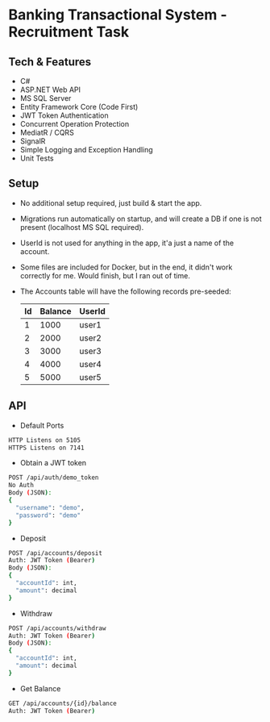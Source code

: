 # Banking Transactional System - Recruitment Task
## Tech & Features
- C#
- ASP.NET Web API
- MS SQL Server
- Entity Framework Core (Code First)
- JWT Token Authentication
- Concurrent Operation Protection
- MediatR / CQRS
- SignalR
- Simple Logging and Exception Handling
- Unit Tests

## Setup
- No additional setup required, just build & start the app.
- Migrations run automatically on startup, and will create a DB if one is not present (localhost MS SQL required).
- UserId is not used for anything in the app, it'a just a name of the account.
- Some files are included for Docker, but in the end, it didn't work correctly for me. Would finish, but I ran out of time.
- The Accounts table will have the following records pre-seeded:

    | Id | Balance | UserId |
    | ------ | ------ | ------ |
    | 1 | 1000 | user1 |
    | 2 | 2000 | user2 |
    | 3 | 3000 | user3 | 
    | 4 | 4000 | user4 |
    | 5 | 5000 | user5 |

## API
- Default Ports
```sh
HTTP Listens on 5105
HTTPS Listens on 7141
```
- Obtain a JWT token
```sh
POST /api/auth/demo_token 
No Auth
Body (JSON):
{
  "username": "demo",
  "password": "demo"
}
```
- Deposit
```sh
POST /api/accounts/deposit
Auth: JWT Token (Bearer)
Body (JSON):
{
  "accountId": int,
  "amount": decimal
}
```
- Withdraw
```sh
POST /api/accounts/withdraw
Auth: JWT Token (Bearer)
Body (JSON):
{
  "accountId": int,
  "amount": decimal
}
```
- Get Balance
```sh
GET /api/accounts/{id}/balance
Auth: JWT Token (Bearer)
```
